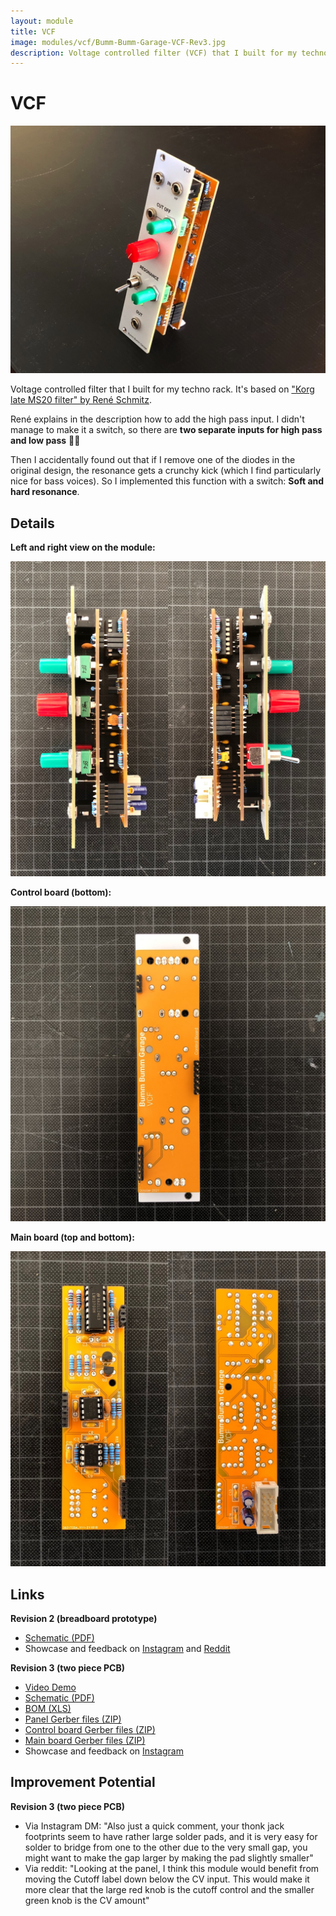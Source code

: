 ```yaml
---
layout: module
title: VCF
image: modules/vcf/Bumm-Bumm-Garage-VCF-Rev3.jpg
description: Voltage controlled filter (VCF) that I built for my techno rack.
---
```


# VCF

![](Bumm-Bumm-Garage-VCF-Rev3.jpg)

Voltage controlled filter that I built for my techno rack. It's based on ["Korg late MS20 filter" by René Schmitz](https://www.schmitzbits.de/ms20.html).

René explains in the description how to add the high pass input. I didn't manage to make it a switch, so there are **two separate inputs for high pass and low pass** 🤷‍♂️

Then I accidentally found out that if I remove one of the diodes in the original design, the resonance gets a crunchy kick (which I find particularly nice for bass voices). So I implemented this function with a switch: **Soft and hard resonance**.

## Details

**Left and right view on the module:**

![](Bumm-Bumm-Garage-VCF-Rev3-Sides.JPG)

**Control board (bottom):**

![](Bumm-Bumm-Garage-VCF-Rev3-Control_Board.jpg)

**Main board (top and bottom):**

![](Bumm-Bumm-Garage-VCF-Rev3-Main_Board.JPG)

## Links

**Revision 2 (breadboard prototype)**

* [Schematic (PDF)](Bumm-Bumm-Garage-VCF-Rev2-Schematic.pdf)
* Showcase and feedback on [Instagram](https://www.instagram.com/p/CT4t3L1NxrV/) and [Reddit](https://www.reddit.com/r/synthdiy/comments/ppebad/vcf_lp_hp_ms20_inspired/)

**Revision 3 (two piece PCB)**

* [Video Demo](https://www.youtube.com/watch?v=bDhkRAk-1UY)
* [Schematic (PDF)](Bumm-Bumm-Garage-VCF-Rev3-Schematic.pdf)
* [BOM (XLS)](Bumm-Bumm-Garage-VCF-Rev3-BOM.xls)
* [Panel Gerber files (ZIP)](Bumm-Bumm-Garage-VCF-Rev3-PCB-Gerber-Panel.zip)
* [Control board Gerber files (ZIP)](Bumm-Bumm-Garage-VCF-Rev3-PCB-Gerber-Control_Board.zip)
* [Main board Gerber files (ZIP)](Bumm-Bumm-Garage-VCF-Rev3-PCB-Gerber-Main_Board.zip)
* Showcase and feedback on [Instagram](https://www.instagram.com/p/CWIzVhPtUZS/)

## Improvement Potential

**Revision 3 (two piece PCB)**

* Via Instagram DM: "Also just a quick comment, your thonk jack footprints seem to have rather large solder pads, and it is very easy for solder to bridge from one to the other due to the very small gap, you might want to make the gap larger by making the pad slightly smaller"
* Via reddit: "Looking at the panel, I think this module would benefit from moving the Cutoff label down below the CV input. This would make it more clear that the large red knob is the cutoff control and the smaller green knob is the CV amount"

